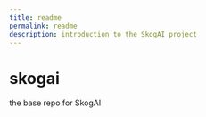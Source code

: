 ```yaml
---
title: readme
permalink: readme
description: introduction to the SkogAI project
---
```


# skogai

the base repo for SkogAI

